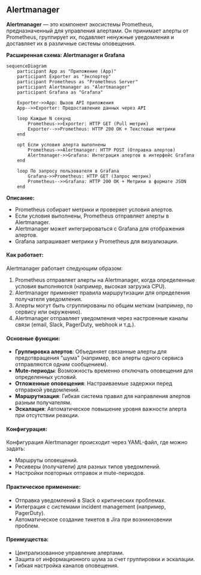 ## **Alertmanager**  

**Alertmanager** — это компонент экосистемы Prometheus, предназначенный для управления алертами. Он принимает алерты от Prometheus, группирует их, подавляет ненужные уведомления и доставляет их в различные системы оповещения.

**Расширенная схема: Alertmanager и Grafana**

```mermaid
sequenceDiagram
    participant App as "Приложение (App)"
    participant Exporter as "Экспортер"
    participant Prometheus as "Prometheus Server"
    participant Alertmanager as "Alertmanager"
    participant Grafana as "Grafana"

    Exporter->>App: Вызов API приложения
    App-->>Exporter: Предоставление данных через API

    loop Каждые N секунд
        Prometheus->>Exporter: HTTP GET (Pull метрик)
        Exporter-->>Prometheus: HTTP 200 OK + Текстовые метрики
    end

    opt Если условия алерта выполнены
        Prometheus->>Alertmanager: HTTP POST (Отправка алертов)
        Alertmanager->>Grafana: Интеграция алертов в интерфейс Grafana
    end

    loop По запросу пользователя в Grafana
        Grafana->>Prometheus: HTTP GET (Запрос метрик)
        Prometheus-->>Grafana: HTTP 200 OK + Метрики в формате JSON
    end
```

**Описание:**  
- Prometheus собирает метрики и проверяет условия алертов.
- Если условия выполнены, Prometheus отправляет алерты в Alertmanager.
- Alertmanager может интегрироваться с Grafana для отображения алертов.
- Grafana запрашивает метрики у Prometheus для визуализации.

#### Как работает:
Alertmanager работает следующим образом:
1. Prometheus отправляет алерты на Alertmanager, когда определенные условия выполняются (например, высокая загрузка CPU).
2. Alertmanager применяет правила маршрутизации для определения получателя уведомления.
3. Алерты могут быть сгруппированы по общим меткам (например, по сервису или окружению).
4. Alertmanager отправляет уведомления через настроенные каналы связи (email, Slack, PagerDuty, webhook и т.д.).

#### Основные функции:
- **Группировка алертов**: Объединяет связанные алерты для предотвращения "шума" (например, все алерты одного сервиса отправляются одним сообщением).
- **Mute-периоды**: Возможность временно отключать оповещения для определенных условий.
- **Отложенные оповещения**: Настраиваемые задержки перед отправкой уведомлений.
- **Маршрутизация**: Гибкая система правил для направления алертов разным получателям.
- **Эскалация**: Автоматическое повышение уровня важности алерта при отсутствии реакции.

#### Конфигурация:
Конфигурация Alertmanager происходит через YAML-файл, где можно задать:
- Маршруты оповещений.
- Ресиверы (получатели) для разных типов уведомлений.
- Настройки повторных отправок и mute-периодов.

#### Практическое применение:
- Отправка уведомлений в Slack о критических проблемах.
- Интеграция с системами incident management (например, PagerDuty).
- Автоматическое создание тикетов в Jira при возникновении проблем.

#### Преимущества:
- Централизованное управление алертами.
- Защита от информационного шума за счет группировки и эскалации.
- Гибкая настройка каналов оповещения.
